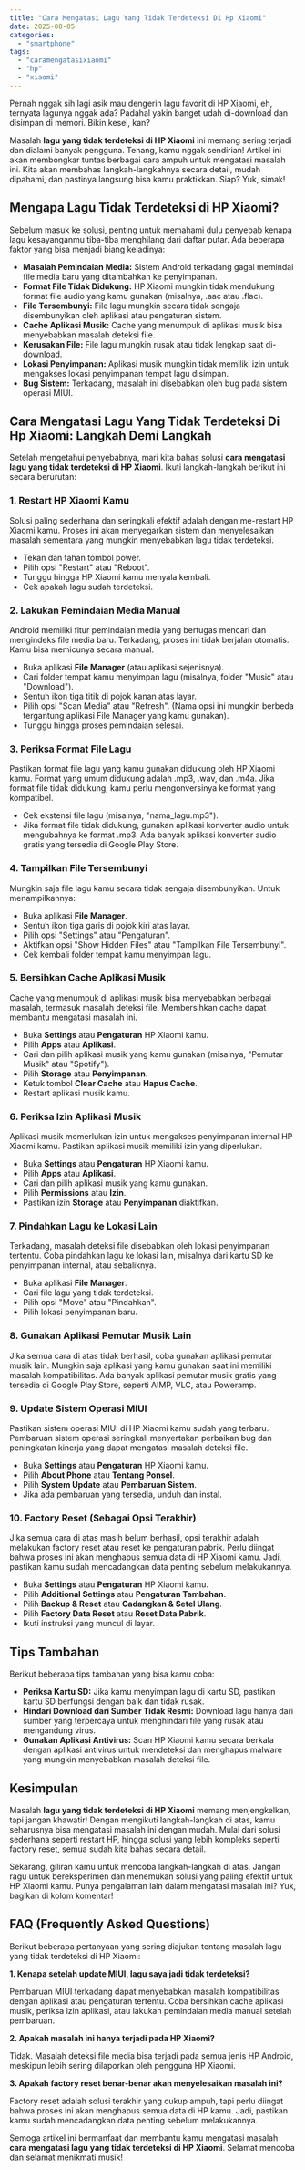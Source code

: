 ```yaml
---
title: "Cara Mengatasi Lagu Yang Tidak Terdeteksi Di Hp Xiaomi"
date: 2025-08-05
categories: 
  - "smartphone"
tags: 
  - "caramengatasixiaomi"
  - "hp"
  - "xiaomi"
---
```


Pernah nggak sih lagi asik mau dengerin lagu favorit di HP Xiaomi, eh, ternyata lagunya nggak ada? Padahal yakin banget udah di-download dan disimpan di memori. Bikin kesel, kan?

Masalah **lagu yang tidak terdeteksi di HP Xiaomi** ini memang sering terjadi dan dialami banyak pengguna. Tenang, kamu nggak sendirian! Artikel ini akan membongkar tuntas berbagai cara ampuh untuk mengatasi masalah ini. Kita akan membahas langkah-langkahnya secara detail, mudah dipahami, dan pastinya langsung bisa kamu praktikkan. Siap? Yuk, simak!

## Mengapa Lagu Tidak Terdeteksi di HP Xiaomi?

Sebelum masuk ke solusi, penting untuk memahami dulu penyebab kenapa lagu kesayanganmu tiba-tiba menghilang dari daftar putar. Ada beberapa faktor yang bisa menjadi biang keladinya:

- **Masalah Pemindaian Media:** Sistem Android terkadang gagal memindai file media baru yang ditambahkan ke penyimpanan.
- **Format File Tidak Didukung:** HP Xiaomi mungkin tidak mendukung format file audio yang kamu gunakan (misalnya, .aac atau .flac).
- **File Tersembunyi:** File lagu mungkin secara tidak sengaja disembunyikan oleh aplikasi atau pengaturan sistem.
- **Cache Aplikasi Musik:** Cache yang menumpuk di aplikasi musik bisa menyebabkan masalah deteksi file.
- **Kerusakan File:** File lagu mungkin rusak atau tidak lengkap saat di-download.
- **Lokasi Penyimpanan:** Aplikasi musik mungkin tidak memiliki izin untuk mengakses lokasi penyimpanan tempat lagu disimpan.
- **Bug Sistem:** Terkadang, masalah ini disebabkan oleh bug pada sistem operasi MIUI.

## Cara Mengatasi Lagu Yang Tidak Terdeteksi Di Hp Xiaomi: Langkah Demi Langkah

Setelah mengetahui penyebabnya, mari kita bahas solusi **cara mengatasi lagu yang tidak terdeteksi di HP Xiaomi**. Ikuti langkah-langkah berikut ini secara berurutan:

### 1\. Restart HP Xiaomi Kamu

Solusi paling sederhana dan seringkali efektif adalah dengan me-restart HP Xiaomi kamu. Proses ini akan menyegarkan sistem dan menyelesaikan masalah sementara yang mungkin menyebabkan lagu tidak terdeteksi.

- Tekan dan tahan tombol power.
- Pilih opsi "Restart" atau "Reboot".
- Tunggu hingga HP Xiaomi kamu menyala kembali.
- Cek apakah lagu sudah terdeteksi.

### 2\. Lakukan Pemindaian Media Manual

Android memiliki fitur pemindaian media yang bertugas mencari dan mengindeks file media baru. Terkadang, proses ini tidak berjalan otomatis. Kamu bisa memicunya secara manual.

- Buka aplikasi **File Manager** (atau aplikasi sejenisnya).
- Cari folder tempat kamu menyimpan lagu (misalnya, folder "Music" atau "Download").
- Sentuh ikon tiga titik di pojok kanan atas layar.
- Pilih opsi "Scan Media" atau "Refresh". (Nama opsi ini mungkin berbeda tergantung aplikasi File Manager yang kamu gunakan).
- Tunggu hingga proses pemindaian selesai.

### 3\. Periksa Format File Lagu

Pastikan format file lagu yang kamu gunakan didukung oleh HP Xiaomi kamu. Format yang umum didukung adalah .mp3, .wav, dan .m4a. Jika format file tidak didukung, kamu perlu mengonversinya ke format yang kompatibel.

- Cek ekstensi file lagu (misalnya, "nama\_lagu.mp3").
- Jika format file tidak didukung, gunakan aplikasi konverter audio untuk mengubahnya ke format .mp3. Ada banyak aplikasi konverter audio gratis yang tersedia di Google Play Store.

### 4\. Tampilkan File Tersembunyi

Mungkin saja file lagu kamu secara tidak sengaja disembunyikan. Untuk menampilkannya:

- Buka aplikasi **File Manager**.
- Sentuh ikon tiga garis di pojok kiri atas layar.
- Pilih opsi "Settings" atau "Pengaturan".
- Aktifkan opsi "Show Hidden Files" atau "Tampilkan File Tersembunyi".
- Cek kembali folder tempat kamu menyimpan lagu.

### 5\. Bersihkan Cache Aplikasi Musik

Cache yang menumpuk di aplikasi musik bisa menyebabkan berbagai masalah, termasuk masalah deteksi file. Membersihkan cache dapat membantu mengatasi masalah ini.

- Buka **Settings** atau **Pengaturan** HP Xiaomi kamu.
- Pilih **Apps** atau **Aplikasi**.
- Cari dan pilih aplikasi musik yang kamu gunakan (misalnya, "Pemutar Musik" atau "Spotify").
- Pilih **Storage** atau **Penyimpanan**.
- Ketuk tombol **Clear Cache** atau **Hapus Cache**.
- Restart aplikasi musik kamu.

### 6\. Periksa Izin Aplikasi Musik

Aplikasi musik memerlukan izin untuk mengakses penyimpanan internal HP Xiaomi kamu. Pastikan aplikasi musik memiliki izin yang diperlukan.

- Buka **Settings** atau **Pengaturan** HP Xiaomi kamu.
- Pilih **Apps** atau **Aplikasi**.
- Cari dan pilih aplikasi musik yang kamu gunakan.
- Pilih **Permissions** atau **Izin**.
- Pastikan izin **Storage** atau **Penyimpanan** diaktifkan.

### 7\. Pindahkan Lagu ke Lokasi Lain

Terkadang, masalah deteksi file disebabkan oleh lokasi penyimpanan tertentu. Coba pindahkan lagu ke lokasi lain, misalnya dari kartu SD ke penyimpanan internal, atau sebaliknya.

- Buka aplikasi **File Manager**.
- Cari file lagu yang tidak terdeteksi.
- Pilih opsi "Move" atau "Pindahkan".
- Pilih lokasi penyimpanan baru.

### 8\. Gunakan Aplikasi Pemutar Musik Lain

Jika semua cara di atas tidak berhasil, coba gunakan aplikasi pemutar musik lain. Mungkin saja aplikasi yang kamu gunakan saat ini memiliki masalah kompatibilitas. Ada banyak aplikasi pemutar musik gratis yang tersedia di Google Play Store, seperti AIMP, VLC, atau Poweramp.

### 9\. Update Sistem Operasi MIUI

Pastikan sistem operasi MIUI di HP Xiaomi kamu sudah yang terbaru. Pembaruan sistem operasi seringkali menyertakan perbaikan bug dan peningkatan kinerja yang dapat mengatasi masalah deteksi file.

- Buka **Settings** atau **Pengaturan** HP Xiaomi kamu.
- Pilih **About Phone** atau **Tentang Ponsel**.
- Pilih **System Update** atau **Pembaruan Sistem**.
- Jika ada pembaruan yang tersedia, unduh dan instal.

### 10\. Factory Reset (Sebagai Opsi Terakhir)

Jika semua cara di atas masih belum berhasil, opsi terakhir adalah melakukan factory reset atau reset ke pengaturan pabrik. Perlu diingat bahwa proses ini akan menghapus semua data di HP Xiaomi kamu. Jadi, pastikan kamu sudah mencadangkan data penting sebelum melakukannya.

- Buka **Settings** atau **Pengaturan** HP Xiaomi kamu.
- Pilih **Additional Settings** atau **Pengaturan Tambahan**.
- Pilih **Backup & Reset** atau **Cadangkan & Setel Ulang**.
- Pilih **Factory Data Reset** atau **Reset Data Pabrik**.
- Ikuti instruksi yang muncul di layar.

## Tips Tambahan

Berikut beberapa tips tambahan yang bisa kamu coba:

- **Periksa Kartu SD:** Jika kamu menyimpan lagu di kartu SD, pastikan kartu SD berfungsi dengan baik dan tidak rusak.
- **Hindari Download dari Sumber Tidak Resmi:** Download lagu hanya dari sumber yang terpercaya untuk menghindari file yang rusak atau mengandung virus.
- **Gunakan Aplikasi Antivirus:** Scan HP Xiaomi kamu secara berkala dengan aplikasi antivirus untuk mendeteksi dan menghapus malware yang mungkin menyebabkan masalah deteksi file.

## Kesimpulan

Masalah **lagu yang tidak terdeteksi di HP Xiaomi** memang menjengkelkan, tapi jangan khawatir! Dengan mengikuti langkah-langkah di atas, kamu seharusnya bisa mengatasi masalah ini dengan mudah. Mulai dari solusi sederhana seperti restart HP, hingga solusi yang lebih kompleks seperti factory reset, semua sudah kita bahas secara detail.

Sekarang, giliran kamu untuk mencoba langkah-langkah di atas. Jangan ragu untuk bereksperimen dan menemukan solusi yang paling efektif untuk HP Xiaomi kamu. Punya pengalaman lain dalam mengatasi masalah ini? Yuk, bagikan di kolom komentar!

## FAQ (Frequently Asked Questions)

Berikut beberapa pertanyaan yang sering diajukan tentang masalah lagu yang tidak terdeteksi di HP Xiaomi:

**1\. Kenapa setelah update MIUI, lagu saya jadi tidak terdeteksi?**

Pembaruan MIUI terkadang dapat menyebabkan masalah kompatibilitas dengan aplikasi atau pengaturan tertentu. Coba bersihkan cache aplikasi musik, periksa izin aplikasi, atau lakukan pemindaian media manual setelah pembaruan.

**2\. Apakah masalah ini hanya terjadi pada HP Xiaomi?**

Tidak. Masalah deteksi file media bisa terjadi pada semua jenis HP Android, meskipun lebih sering dilaporkan oleh pengguna HP Xiaomi.

**3\. Apakah factory reset benar-benar akan menyelesaikan masalah ini?**

Factory reset adalah solusi terakhir yang cukup ampuh, tapi perlu diingat bahwa proses ini akan menghapus semua data di HP kamu. Jadi, pastikan kamu sudah mencadangkan data penting sebelum melakukannya.

Semoga artikel ini bermanfaat dan membantu kamu mengatasi masalah **cara mengatasi lagu yang tidak terdeteksi di HP Xiaomi**. Selamat mencoba dan selamat menikmati musik!
